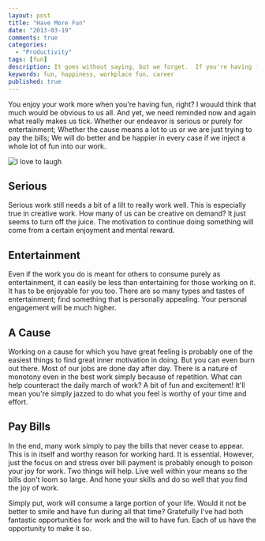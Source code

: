 ```yaml
---
layout: post
title: "Have More Fun"
date: "2013-03-19"
comments: true
categories:
  - "Productivity"
tags: [fun]
description: It goes without saying, but we forget.  If you're having fun, you'll like what you're doing.
keywords: fun, happiness, workplace fun, career
published: true
---
```


You enjoy your work more when you're having fun, right?  I wouuld think that much would be obvious to us all.  And yet, we need reminded now and again what really makes us tick.  Whether our endeavor is serious or purely for entertainment;  Whether the cause means a lot to us or we are just trying to pay the bills;  We will do better and be happier in every case if we inject a whole lot of fun into our work.

![I love to laugh](http://i.imgur.com/YdZuWS2.jpg)

<!--more-->

## Serious

Serious work still needs a bit of a lilt to really work well.  This is especially true in creative work.  How many of us can be creative on demand?  It just seems to turn off the juice.  The motivation to continue doing something will come from a certain enjoyment and mental reward.

## Entertainment

Even if the work you do is meant for others to consume purely as entertainment, it can easily be less than entertaining for those working on it.  It has to be enjoyable for you too.  There are so many types and tastes of entertainment; find something that is personally appealing.  Your personal engagement will be much higher.

## A Cause

Working on a cause for which you have great feeling is probably one of the easiest things to find great inner motivation in doing.  But you can even burn out there.  Most of our jobs are done day after day.  There is a nature of monotony even in the best work simply because of repetition.  What can help counteract the daily march of work?  A bit of fun and excitement!  It'll mean you're simply jazzed to do what you feel is worthy of your time and effort.

## Pay Bills

In the end, many work simply to pay the bills that never cease to appear.  This is in itself and worthy reason for working hard.  It is essential.  However, just the focus on and stress over bill payment is probably enough to poison your joy for work.  Two things will help.  Live well within your means so the bills don't loom so large.  And hone your skills and do so well that you find the joy of work.

Simply put, work will consume a large portion of your life.  Would it not be better to smile and have fun during all that time?  Gratefully I've had both fantastic opportunities for work and the will to have fun.  Each of us have the opportunity to make it so.
